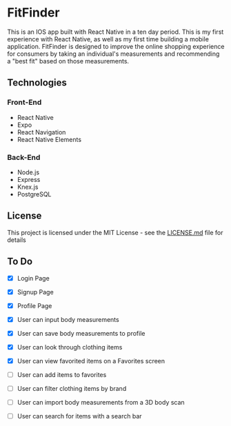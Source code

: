 # FitFinder

This is an IOS app built with React Native in a ten day period. This is my first experience with React Native, as well as my first time building a mobile application. FitFinder is designed to improve the online shopping experience for consumers by taking an individual's measurements and recommending a "best fit" based on those measurements.

## Technologies

### Front-End
* React Native
* Expo
* React Navigation
* React Native Elements

### Back-End
* Node.js
* Express
* Knex.js
* PostgreSQL


## License

This project is licensed under the MIT License - see the [LICENSE.md](LICENSE.md) file for details

## To Do
- [x] Login Page
- [x] Signup Page
- [x] Profile Page
- [x] User can input body measurements
- [x] User can save body measurements to profile
- [x] User can look through clothing items
- [x] User can view favorited items on a Favorites screen
- [ ] User can add items to favorites
- [ ] User can filter clothing items by brand
- [ ] User can import body measurements from a 3D body scan
- [ ] User can search for items with a search bar

